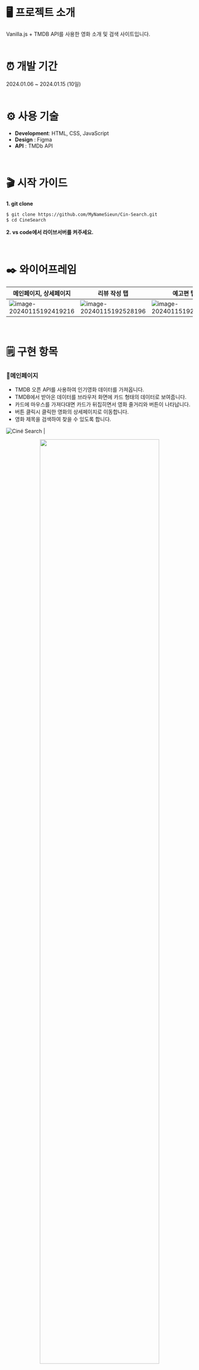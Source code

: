 # 🖥️ 프로젝트 소개

Vanilla.js + TMDB API를 사용한 영화 소개 및 검색 사이트입니다.
<br><br>
# ⏰ 개발 기간

2024.01.06 ~ 2024.01.15 (10일)
<br><br>
# ⚙️ 사용 기술

+ **Development**: HTML, CSS, JavaScript
+ **Design** : Figma
+ **API** : TMDb API


<br>

# 🎬 시작 가이드

**1. git clone**

   ```bash 
   $ git clone https://github.com/MyNameSieun/Cin-Search.git
   $ cd CineSearch
   ```

**2. vs code에서 라이브서버를 켜주세요.**

<br>

# ✒️ 와이어프레임
|  메인페이지, 상세페이지  |  리뷰 작성 탭   |   예고편 탭  |
| ---- | ---- | ---- |
|   ![image-20240115192419216](https://github.com/MyNameSieun/Cin-Search/assets/103973797/347a6f33-344b-45cd-9fb7-a37a269f2793)   |  ![image-20240115192528196](https://github.com/MyNameSieun/Cin-Search/assets/103973797/db0cdd85-0be6-4271-a8e2-34fda399824e)| ![image-20240115192506840](https://github.com/MyNameSieun/Cin-Search/assets/103973797/30d9e4ab-2e63-4c4a-aff2-93fd0ac729d2)  |


<br>

# 🗒️ 구현 항목

### 🔽메인페이지

- TMDB 오픈 API를 사용하여 인기영화 데이터를 가져옵니다.
- TMDB에서 받아온 데이터를 브라우저 화면에 카드 형태의 데이터로 보여줍니다.
- 카드에 마우스를 가져다대면 카드가 뒤집히면서 영화 줄거리와 버튼이 나타납니다.
- 버튼 클릭시 클릭한 영화의 상세페이지로 이동합니다.
- 영화 제목을 검색하여 찾을 수 있도록 합니다.

![Ciné Search](<assets/video/Ciné Search.gif>)
|  <p align="center"><img src="https://github.com/MyNameSieun/Cin-Search/assets/103973797/0c3924be-e144-4678-ad37-dd131080353c" style="width:80%" /></p>    |
| ---- |

<br>

### 🔽상세페이지 - 상세정보

+ **상세정보 포스터**
  +   포스터 이미지와 영화 평점, 개봉일, 러닝타임, 장르 등을 확인할 수 있습니다.
+ **탭 메뉴**
  + 영화 상세 정보, 리뷰, 그리고 예고편을 표시하는 세 가지 탭으로 구성되어있습니다. 각 탭을 클릭하면 해당 섹션의 내용이 화면에 나타납니다.
+ **상세정보**
  + 영화의 제목, 태그라인, 개요, 제작사를 화면에 표시합니다.

|  <p align="center"><img src="https://github.com/MyNameSieun/Cin-Search/assets/103973797/aab5dc05-1884-4dbc-a164-56284e1d685e" style="width:60%"/></p>    |
| ---- |
<br>

### 🔽상세페이지 - 영화 리뷰 작성

+ 리뷰 작성
  + 닉네임과 비밀번호를 입력하고 리뷰 작성 후 등록하여 리뷰를 저장할 수 있습니다. 
  + 리뷰 작성 시 로컬 스토리지에 저장됩니다.
  + 작성된 리뷰는 해당 영화의 리뷰 목록에 동적으로 추가되어 화면에 표시됩니다.

 |  <p align="center"><img src="https://github.com/MyNameSieun/Cin-Search/assets/103973797/9722ff98-e417-4acc-a46c-00f9e0de409c" style="width:80%"/></p>    |
| ---- |


+ 리뷰 삭제
  + 작성된 리뷰는 삭제할 수 있습니다.
  + 삭제를 시도할 때 비밀번호 확인 모달이 나타나며, 비밀번호를 확인한 후 삭제를 진행합니다.
 
|  <p align="center"><img src="https://github.com/MyNameSieun/Cin-Search/assets/103973797/dcf38771-2a01-4b60-8be1-2077821d27ce" style="width:80%"/></p>  |  <p align="center"><img src="https://github.com/MyNameSieun/Cin-Search/assets/103973797/dd672c69-fe10-430a-9778-b55b66f67558" style="width:80%"/></p>  |
| ---- | ---- | 

<br>

### 🔽상세페이지 - 예고편

+ 예고편
  + TMDb API를 통해 영화 예고편 데이터를 가져와 유튜브에 업로드되어 있는 예고편을 시청할 수 있습니다.

 |  <p align="center"><img src="https://github.com/MyNameSieun/Cin-Search/assets/103973797/ff824efc-1d31-4a1c-85fa-9255af1c9745" style="width:80%"/></p>    |
| ---- |
